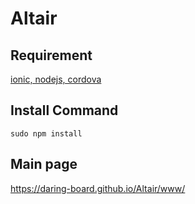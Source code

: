 # Altair

## Requirement

[ionic, nodejs, cordova](https://qiita.com/clown0082/items/5405c53eb955f985edda)


## Install Command
```
sudo npm install
```

## Main page
https://daring-board.github.io/Altair/www/
